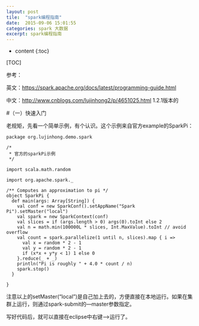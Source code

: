 ```yaml
---
layout: post
tile:  "spark编程指南"
date:  2015-09-06 15:01:55
categories: spark 大数据 
excerpt: spark编程指南
---
```


* content
{:toc}


 
[TOC]

参考：

英文：https://spark.apache.org/docs/latest/programming-guide.html

中文：http://www.cnblogs.com/lujinhong2/p/4651025.html 1.2.1版本的

 

#（一）快速入门

老规矩，先看一个简单示例，有个认识。这个示例来自官方example的SparkPi：
		
	package org.lujinhong.demo.spark
	
	/*
	 * 官方的sparkPi示例
	 */
	
	import scala.math.random
	
	import org.apache.spark._
	
	/** Computes an approximation to pi */
	object SparkPi {
	  def main(args: Array[String]) {
	    val conf = new SparkConf().setAppName("Spark Pi").setMaster("local")
	    val spark = new SparkContext(conf)
	    val slices = if (args.length > 0) args(0).toInt else 2
	    val n = math.min(100000L * slices, Int.MaxValue).toInt // avoid overflow
	    val count = spark.parallelize(1 until n, slices).map { i =>
	      val x = random * 2 - 1
	      val y = random * 2 - 1
	      if (x*x + y*y < 1) 1 else 0
	    }.reduce(_ + _)
	    println("Pi is roughly " + 4.0 * count / n)
	    spark.stop()
	  }
	
	}
注意以上的setMaster(“local”)是自己加上去的，方便直接在本地运行。如果在集群上运行，则通过spark-submit的—master参数指定。

写好代码后，就可以直接在eclipse中右键—>运行了。

